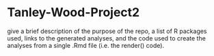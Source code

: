 # Tanley-Wood-Project2

give a brief description of the purpose of the repo, a list of R packages used, links 
to the generated analyses, and the code used to create the analyses from a single .Rmd file (i.e. the render()
code).
